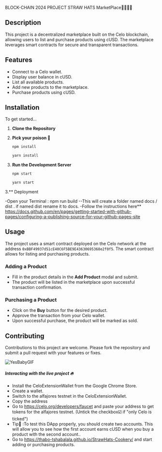 BLOCK-CHAIN 2024 PROJECT
STRAW HATS MarketPlace🧑‍🍳👩‍🍳 

## Description

This project is a decentralized marketplace built on the Celo blockchain, allowing users to list and purchase products using cUSD. The marketplace leverages smart contracts for secure and transparent transactions.

## Features

- Connect to a Celo wallet.
- Display user balance in cUSD.
- List all available products.
- Add new products to the marketplace.
- Purchase products using cUSD.

## Installation

To get started...

1. **Clone the Repository**

2. **Pick your poison 🤔**

   ```bash
   npm install
   ```
    ```bash
   yarn install
   ```

3. **Run the Development Server**

    ```bash
   npm start
   ```
     ```bash
   yarn start
   ```
3.** Deployment 

-Open your Terminal : npm run build 
  --This will create a folder named docs / dist . if named dist rename it to docs.
-Follow the instructions here** https://docs.github.com/en/pages/getting-started-with-github-pages/configuring-a-publishing-source-for-your-github-pages-site

## Usage

The project uses a smart contract deployed on the Celo network at the address `0xBBF49937d51cE40C6F5BE9E43630695368e2f0f5`. The smart contract allows for listing and purchasing products.

### Adding a Product

- Fill in the product details in the **Add Product** modal and submit.
- The product will be listed in the marketplace upon successful transaction confirmation.

### Purchasing a Product

- Click on the **Buy** button for the desired product.
- Approve the transaction from your Celo wallet.
- Upon successful purchase, the product will be marked as sold.

## Contributing

Contributions to this project are welcome. Please fork the repository and submit a pull request with your features or fixes.

 ![YesBabyGIF](https://github.com/Thabo-Tshabalala/StrawHats-Cookery/assets/127661858/86726a71-7f3e-48f0-ac98-d791b76772b9)


##### Interacting with the live project 🔥
 
-   Install the CeloExtensionWallet from the Google Chrome Store.
-   Create a wallet.
-    Switch to the alfajores testnet in the CeloExtensionWallet.
-    Copy the address
-  Go to https://celo.org/developers/faucet and paste your address to get tokens for the alfajores testnet. 
(Untick the checkbox☑️ if "only Celo is ticked")
-  Tip💁 :To test this DApp properly, you should create two accounts.
This will allow you to see how the first account earns cUSD when you buy a product with the second account..
-  Go to https://thabo-tshabalala.github.io/StrawHats-Cookery/ and start adding or purchasing products.

